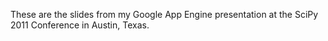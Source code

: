 These are the slides from my Google App Engine presentation at the SciPy 2011 Conference in Austin, Texas.